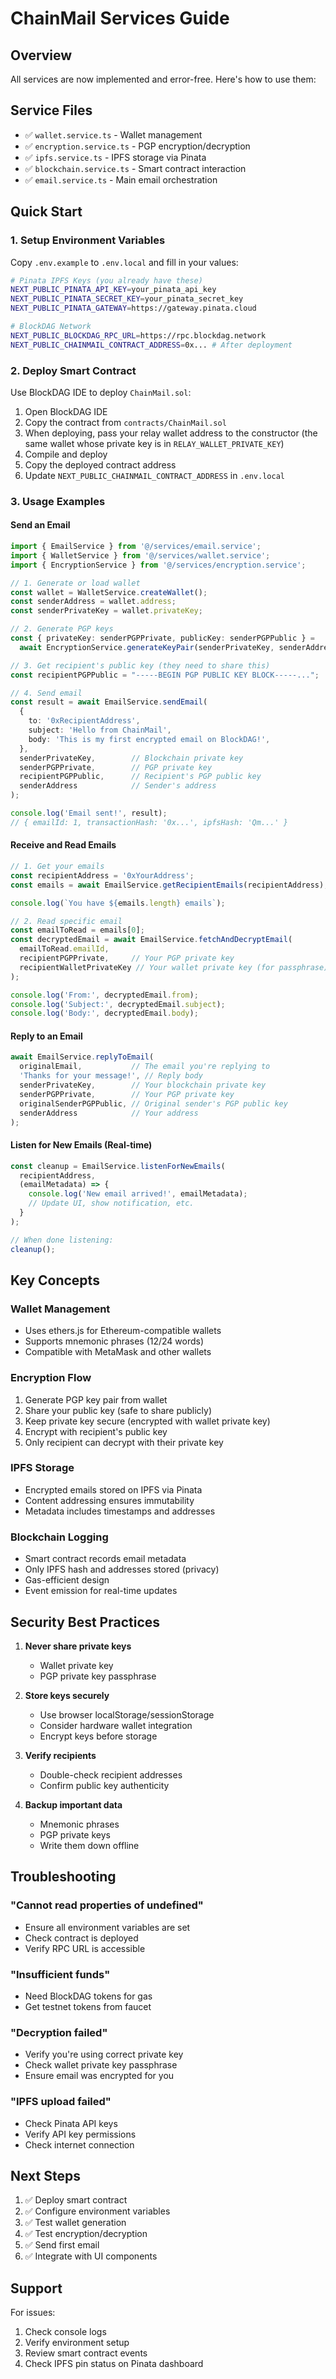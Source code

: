 # ChainMail Services Guide

## Overview
All services are now implemented and error-free. Here's how to use them:

## Service Files
- ✅ `wallet.service.ts` - Wallet management
- ✅ `encryption.service.ts` - PGP encryption/decryption
- ✅ `ipfs.service.ts` - IPFS storage via Pinata
- ✅ `blockchain.service.ts` - Smart contract interaction
- ✅ `email.service.ts` - Main email orchestration

## Quick Start

### 1. Setup Environment Variables

Copy `.env.example` to `.env.local` and fill in your values:

```bash
# Pinata IPFS Keys (you already have these)
NEXT_PUBLIC_PINATA_API_KEY=your_pinata_api_key
NEXT_PUBLIC_PINATA_SECRET_KEY=your_pinata_secret_key
NEXT_PUBLIC_PINATA_GATEWAY=https://gateway.pinata.cloud

# BlockDAG Network
NEXT_PUBLIC_BLOCKDAG_RPC_URL=https://rpc.blockdag.network
NEXT_PUBLIC_CHAINMAIL_CONTRACT_ADDRESS=0x... # After deployment
```

### 2. Deploy Smart Contract

Use BlockDAG IDE to deploy `ChainMail.sol`:

1. Open BlockDAG IDE
2. Copy the contract from `contracts/ChainMail.sol`
3. When deploying, pass your relay wallet address to the constructor (the same wallet whose private key is in `RELAY_WALLET_PRIVATE_KEY`)
4. Compile and deploy
5. Copy the deployed contract address
6. Update `NEXT_PUBLIC_CHAINMAIL_CONTRACT_ADDRESS` in `.env.local`

### 3. Usage Examples

#### Send an Email

```typescript
import { EmailService } from '@/services/email.service';
import { WalletService } from '@/services/wallet.service';
import { EncryptionService } from '@/services/encryption.service';

// 1. Generate or load wallet
const wallet = WalletService.createWallet();
const senderAddress = wallet.address;
const senderPrivateKey = wallet.privateKey;

// 2. Generate PGP keys
const { privateKey: senderPGPPrivate, publicKey: senderPGPPublic } = 
  await EncryptionService.generateKeyPair(senderPrivateKey, senderAddress);

// 3. Get recipient's public key (they need to share this)
const recipientPGPPublic = "-----BEGIN PGP PUBLIC KEY BLOCK-----...";

// 4. Send email
const result = await EmailService.sendEmail(
  {
    to: '0xRecipientAddress',
    subject: 'Hello from ChainMail',
    body: 'This is my first encrypted email on BlockDAG!',
  },
  senderPrivateKey,        // Blockchain private key
  senderPGPPrivate,        // PGP private key
  recipientPGPPublic,      // Recipient's PGP public key
  senderAddress            // Sender's address
);

console.log('Email sent!', result);
// { emailId: 1, transactionHash: '0x...', ipfsHash: 'Qm...' }
```

#### Receive and Read Emails

```typescript
// 1. Get your emails
const recipientAddress = '0xYourAddress';
const emails = await EmailService.getRecipientEmails(recipientAddress);

console.log(`You have ${emails.length} emails`);

// 2. Read specific email
const emailToRead = emails[0];
const decryptedEmail = await EmailService.fetchAndDecryptEmail(
  emailToRead.emailId,
  recipientPGPPrivate,     // Your PGP private key
  recipientWalletPrivateKey // Your wallet private key (for passphrase)
);

console.log('From:', decryptedEmail.from);
console.log('Subject:', decryptedEmail.subject);
console.log('Body:', decryptedEmail.body);
```

#### Reply to an Email

```typescript
await EmailService.replyToEmail(
  originalEmail,           // The email you're replying to
  'Thanks for your message!', // Reply body
  senderPrivateKey,        // Your blockchain private key
  senderPGPPrivate,        // Your PGP private key
  originalSenderPGPPublic, // Original sender's PGP public key
  senderAddress            // Your address
);
```

#### Listen for New Emails (Real-time)

```typescript
const cleanup = EmailService.listenForNewEmails(
  recipientAddress,
  (emailMetadata) => {
    console.log('New email arrived!', emailMetadata);
    // Update UI, show notification, etc.
  }
);

// When done listening:
cleanup();
```

## Key Concepts

### Wallet Management
- Uses ethers.js for Ethereum-compatible wallets
- Supports mnemonic phrases (12/24 words)
- Compatible with MetaMask and other wallets

### Encryption Flow
1. Generate PGP key pair from wallet
2. Share your public key (safe to share publicly)
3. Keep private key secure (encrypted with wallet private key)
4. Encrypt with recipient's public key
5. Only recipient can decrypt with their private key

### IPFS Storage
- Encrypted emails stored on IPFS via Pinata
- Content addressing ensures immutability
- Metadata includes timestamps and addresses

### Blockchain Logging
- Smart contract records email metadata
- Only IPFS hash and addresses stored (privacy)
- Gas-efficient design
- Event emission for real-time updates

## Security Best Practices

1. **Never share private keys**
   - Wallet private key
   - PGP private key passphrase

2. **Store keys securely**
   - Use browser localStorage/sessionStorage
   - Consider hardware wallet integration
   - Encrypt keys before storage

3. **Verify recipients**
   - Double-check recipient addresses
   - Confirm public key authenticity

4. **Backup important data**
   - Mnemonic phrases
   - PGP private keys
   - Write them down offline

## Troubleshooting

### "Cannot read properties of undefined"
- Ensure all environment variables are set
- Check contract is deployed
- Verify RPC URL is accessible

### "Insufficient funds"
- Need BlockDAG tokens for gas
- Get testnet tokens from faucet

### "Decryption failed"
- Verify you're using correct private key
- Check wallet private key passphrase
- Ensure email was encrypted for you

### "IPFS upload failed"
- Check Pinata API keys
- Verify API key permissions
- Check internet connection

## Next Steps

1. ✅ Deploy smart contract
2. ✅ Configure environment variables
3. ✅ Test wallet generation
4. ✅ Test encryption/decryption
5. ✅ Send first email
6. ✅ Integrate with UI components

## Support

For issues:
1. Check console logs
2. Verify environment setup
3. Review smart contract events
4. Check IPFS pin status on Pinata dashboard
